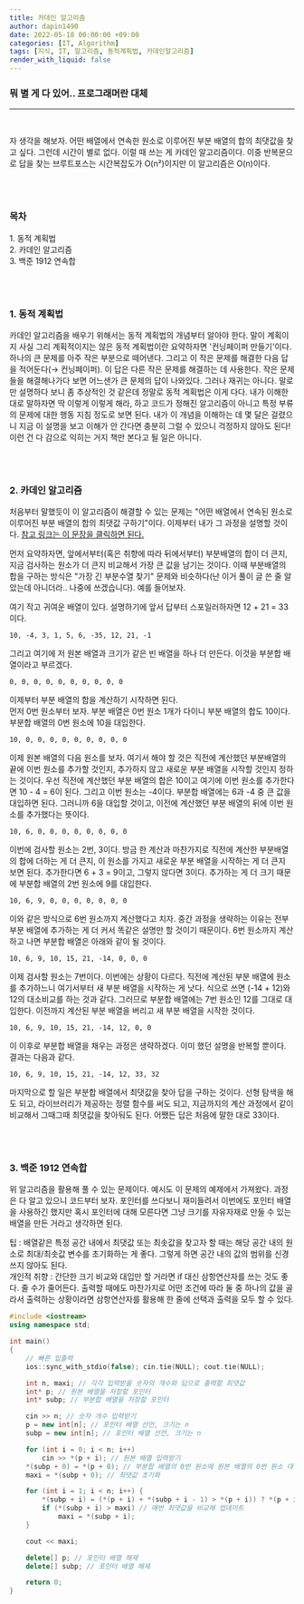 ```yaml
---
title: 카데인 알고리즘
author: dapin1490
date: 2022-05-18 00:00:00 +09:00
categories: [IT, Algorithm]
tags: [지식, IT, 알고리즘, 동적계획법, 카데인알고리즘]
render_with_liquid: false
---
```


### 뭐 별 게 다 있어.. 프로그래머란 대체

-----

<br>

자 생각을 해보자. 어떤 배열에서 연속한 원소로 이루어진 부분 배열의 합의 최댓값을 찾고 싶다. 그런데 시간이 별로 없다. 이럴 때 쓰는 게 카데인 알고리즘이다. 이중 반복문으로 답을 찾는 브루트포스는 시간복잡도가 O(n²)이지만 이 알고리즘은 O(n)이다.  
  
<br><br>

### 목차
<p>1. 동적 계획법<br>
2. 카데인 알고리즘<br>
3. 백준 1912 연속합</p>
  
<br><br>
  
### 1. 동적 계획법
카데인 알고리즘을 배우기 위해서는 동적 계획법의 개념부터 알아야 한다. 말이 계획이지 사실 그리 계획적이지는 않은 동적 계획법이란 요약하자면 '컨닝페이퍼 만들기'이다.  
하나의 큰 문제를 아주 작은 부분으로 떼어낸다. 그리고 이 작은 문제를 해결한 다음 답을 적어둔다(→ 컨닝페이퍼). 이 답은 다른 작은 문제를 해결하는 데 사용한다. 작은 문제들을 해결해나가다 보면 어느샌가 큰 문제의 답이 나와있다. 그러나 재귀는 아니다. 말로만 설명하다 보니 좀 추상적인 것 같은데 정말로 동적 계획법은 이게 다다. 내가 이해한 대로 말하자면 딱 이렇게 이렇게 해라, 하고 코드가 정해진 알고리즘이 아니고 특정 부류의 문제에 대한 행동 지침 정도로 보면 된다. 내가 이 개념을 이해하는 데 몇 달은 걸렸으니 지금 이 설명을 보고 이해가 안 간다면 충분히 그럴 수 있으니 걱정하지 않아도 된다! 이런 건 다 감으로 익히는 거지 책만 본다고 될 일은 아니다.  
  
<br><br>

### 2. 카데인 알고리즘
처음부터 말했듯이 이 알고리즘이 해결할 수 있는 문제는 "어떤 배열에서 연속된 원소로 이루어진 부분 배열의 합의 최댓값 구하기"이다. 이제부터 내가 그 과정을 설명할 것이다. [참고 링크는 이 문장을 클릭하면 된다.](https://medium.com/@vdongbin/kadanes-algorithm-%EC%B9%B4%EB%8D%B0%EC%9D%B8-%EC%95%8C%EA%B3%A0%EB%A6%AC%EC%A6%98-acbc8c279f29)  
  
먼저 요약하자면, 앞에서부터(혹은 취향에 따라 뒤에서부터) 부분배열의 합이 더 큰지, 지금 검사하는 원소가 더 큰지 비교해서 가장 큰 값을 남기는 것이다. 이때 부분배열의 합을 구하는 방식은 "가장 긴 부분수열 찾기" 문제와 비슷하다(난 이거 풀이 글 쓴 줄 알았는데 아니더라.. 나중에 쓰겠습니다). 예를 들어보자.  
  
여기 작고 귀여운 배열이 있다. 설명하기에 앞서 답부터 스포일러하자면 12 + 21 = 33이다.  
  
`10, -4, 3, 1, 5, 6, -35, 12, 21, -1`  
  
그리고 여기에 저 원본 배열과 크기가 같은 빈 배열을 하나 더 만든다. 이것을 부분합 배열이라고 부르겠다.  
  
`0, 0, 0, 0, 0, 0, 0, 0, 0, 0`  
  
이제부터 부분 배열의 합을 계산하기 시작하면 된다.  
먼저 0번 원소부터 보자. 부분 배열은 0번 원소 1개가 다이니 부분 배열의 합도 10이다. 부분합 배열의 0번 원소에 10을 대입한다.  
  
`10, 0, 0, 0, 0, 0, 0, 0, 0, 0`  
  
이제 원본 배열의 다음 원소를 보자. 여기서 해야 할 것은 직전에 계산했던 부분배열의 끝에 이번 원소를 추가할 것인지, 추가하지 않고 새로운 부분 배열을 시작할 것인지 정하는 것이다. 우선 직전에 계산했던 부분 배열의 합은 10이고 여기에 이번 원소를 추가한다면 10 - 4 = 6이 된다. 그리고 이번 원소는 -4이다. 부분합 배열에는 6과 -4 중 큰 값을 대입하면 된다. 그러니까 6을 대입할 것이고, 이전에 계산했던 부분 배열의 뒤에 이번 원소를 추가했다는 뜻이다.  
  
`10, 6, 0, 0, 0, 0, 0, 0, 0, 0`  
  
이번에 검사할 원소는 2번, 3이다. 방금 한 계산과 마찬가지로 직전에 계산한 부분배열의 합에 더하는 게 더 큰지, 이 원소를 가지고 새로운 부분 배열을 시작하는 게 더 큰지 보면 된다. 추가한다면 6 + 3 = 9이고, 그렇지 않다면 3이다. 추가하는 게 더 크기 때문에 부분합 배열의 2번 원소에 9를 대입한다.  
  
`10, 6, 9, 0, 0, 0, 0, 0, 0, 0`  
  
이와 같은 방식으로 6번 원소까지 계산했다고 치자. 중간 과정을 생략하는 이유는 전부 부분 배열에 추가하는 게 더 커서 똑같은 설명만 할 것이기 때문이다. 6번 원소까지 계산하고 나면 부분합 배열은 아래와 같이 될 것이다.  
  
`10, 6, 9, 10, 15, 21, -14, 0, 0, 0`  
  
이제 검사할 원소는 7번이다. 이번에는 상황이 다르다. 직전에 계산된 부분 배열에 원소를 추가하느니 여기서부터 새 부분 배열을 시작하는 게 낫다. 식으로 쓰면 (-14 + 12)와 12의 대소비교를 하는 것과 같다. 그러므로 부분합 배열에는 7번 원소인 12를 그대로 대입한다. 이전까지 계산된 부분 배열을 버리고 새 부분 배열을 시작한 것이다.  
  
`10, 6, 9, 10, 15, 21, -14, 12, 0, 0`  
  
이 이후로 부분합 배열을 채우는 과정은 생략하겠다. 이미 했던 설명을 반복할 뿐이다. 결과는 다음과 같다.  
  
`10, 6, 9, 10, 15, 21, -14, 12, 33, 32`  
  
마지막으로 할 일은 부분합 배열에서 최댓값을 찾아 답을 구하는 것이다. 선형 탐색을 해도 되고, 라이브러리가 제공하는 정렬 함수를 써도 되고, 지금까지의 계산 과정에서 같이 비교해서 그때그때 최댓값을 찾아둬도 된다. 어쨌든 답은 처음에 말한 대로 33이다.  
  
<br><br>

### 3. 백준 1912 연속합
위 알고리즘을 활용해 풀 수 있는 문제이다. 예시도 이 문제의 예제에서 가져왔다. 과정은 다 알고 있으니 코드부터 보자. 포인터를 쓰다보니 재미들려서 이번에도 포인터 배열을 사용하긴 했지만 혹시 포인터에 대해 모른다면 그냥 크기를 자유자재로 만들 수 있는 배열을 만든 거라고 생각하면 된다.  
  
팁 : 배열같은 특정 공간 내에서 최댓값 또는 최솟값을 찾고자 할 때는 해당 공간 내의 원소로 최대/최솟값 변수를 초기화하는 게 좋다. 그렇게 하면 공간 내의 값의 범위를 신경쓰지 않아도 된다.  
개인적 취향 : 간단한 크기 비교와 대입만 할 거라면 if 대신 삼항연산자를 쓰는 것도 좋다. 줄 수가 줄어든다. 출력할 때에도 마찬가지로 어떤 조건에 따라 둘 중 하나의 값을 골라서 출력하는 상황이라면 삼항연산자를 활용해 한 줄에 선택과 출력을 모두 할 수 있다.  
  
```cpp
#include <iostream>
using namespace std;

int main()
{
    // 빠른 입출력
    ios::sync_with_stdio(false); cin.tie(NULL); cout.tie(NULL);

    int n, maxi; // 각각 입력받을 숫자의 개수와 답으로 출력할 최댓값
    int* p; // 원본 배열을 저장할 포인터
    int* subp; // 부분합 배열을 저장할 포인터

    cin >> n; // 숫자 개수 입력받기
    p = new int[n]; // 포인터 배열 선언, 크기는 n
    subp = new int[n]; // 포인터 배열 선언, 크기는 n

    for (int i = 0; i < n; i++)
        cin >> *(p + i); // 원본 배열 입력받기
    *(subp + 0) = *(p + 0); // 부분합 배열의 0번 원소에 원본 배열의 0번 원소 대입
    maxi = *(subp + 0); // 최댓값 초기화

    for (int i = 1; i < n; i++) {
        *(subp + i) = (*(p + i) + *(subp + i - 1) > *(p + i)) ? *(p + i) + *(subp + i - 1) : *(p + i); // 삼항연산자로 대입했다. 의미는 이전에 설명한 논리와 같다.
        if (*(subp + i) > maxi) // 매번 최댓값을 비교해 업데이트
            maxi = *(subp + i);
    }

    cout << maxi;

    delete[] p; // 포인터 배열 해제
    delete[] subp; // 포인터 배열 해제

    return 0;
}
```  